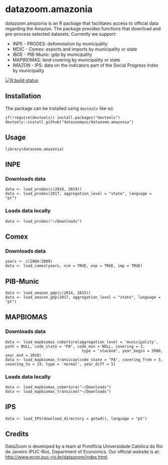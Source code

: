 # datazoom.amazonia

datazoom.amazonia is an R package that facilitates access to official data regarding the Amazon. The package provides functions that download and pre-process selected datasets. Currently we support:
* INPE - PRODES: deforestation by municipality
* MDIC - Comex: exports and imports by municipality or state
* IBGE - PIB-Munic: gdp by municipality
* MAPBIOMAS: land covering by municipality or state
* IMAZON - IPS: data on the indicators part of the Social Progress Index by municipality

<!-- badges: start -->
[![R build status](https://github.com/datazoompuc/datazoom.amazonia/workflows/R-CMD-check/badge.svg)](https://github.com/datazoompuc/datazoom.amazonia/actions)
<!-- badges: end -->

## Installation
The package can be installed using `devtools` like so:

```
if(!require(devtools)) install.packages("devtools")
devtools::install_github("datazoompuc/datazoom.amazonia")
```

## Usage

```
library(datazoom.amazonia)
```

## INPE


### Downloads data
```
data <- load_prodes(c(2018, 2019))
data <- load_prodes(2017, aggregation_level = "state", language = "pt")
```

### Loads data locally
```
data <- load_prodes("~/Downloads")
```
## Comex

### Downloads data
```
years <- c(2000:2009)
data <- load_comex(years, ncm = TRUE, exp = TRUE, imp = TRUE)
```
## PIB-Munic
```
data <- load_amazon_gdp(c(2014, 2015))
data <- load_amazon_gdp(2017, aggregation_level = "state", language = "pt")
```
## MAPBIOMAS

### Downloads data
```
data <- load_mapbiomas_cobertura(aggregation_level = 'municipality', path = NULL, code_state = "PA", code_mun = NULL, covering = 3,
                                  type = 'stacked', year_begin = 2000, year_end = 2010)
data <- load_mapbiomas_transicao(code_state = "PA", covering_from = 3, covering_to = 19, type = 'normal', year_diff = 5)
```

### Loads data locally
```
data <- load_mapbiomas_cobertura("~/Downloads")
data <- load_mapbiomas_transicao("~/Downloads")
```
## IPS
```
data <- load_IPS(download_directory = getwd(), language = "pt")
```


## Credits
DataZoom is developed by a team at Pontifícia Universidade Católica do Rio de Janeiro (PUC-Rio), Department of Economics. Our official website is at: http://www.econ.puc-rio.br/datazoom/index.html.
